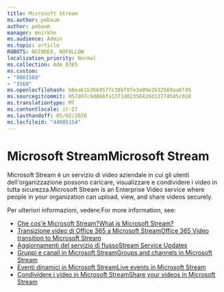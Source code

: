 ```yaml
---
title: Microsoft Stream
ms.author: pebaum
author: pebaum
manager: mnirkhe
ms.audience: Admin
ms.topic: article
ROBOTS: NOINDEX, NOFOLLOW
localization_priority: Normal
ms.collection: Adm_O365
ms.custom:
- "9001509"
- "3569"
ms.openlocfilehash: b6ea61b36b9577c38bf8fe3a09e2b32569aa6f45
ms.sourcegitcommit: 057d87c9d866fa1371d02350420d13774545c028
ms.translationtype: MT
ms.contentlocale: it-IT
ms.lasthandoff: 05/02/2020
ms.locfileid: "44005154"
---
```

# <a name="microsoft-stream"></a><span data-ttu-id="d4593-102">Microsoft Stream</span><span class="sxs-lookup"><span data-stu-id="d4593-102">Microsoft Stream</span></span>

<span data-ttu-id="d4593-103">Microsoft Stream è un servizio di video aziendale in cui gli utenti dell'organizzazione possono caricare, visualizzare e condividere i video in tutta sicurezza.</span><span class="sxs-lookup"><span data-stu-id="d4593-103">Microsoft Stream is an Enterprise Video service where people in your organization can upload, view, and share videos securely.</span></span> 

<span data-ttu-id="d4593-104">Per ulteriori informazioni, vedere:</span><span class="sxs-lookup"><span data-stu-id="d4593-104">For more information, see:</span></span>

- [<span data-ttu-id="d4593-105">Che cos'è Microsoft Stream?</span><span class="sxs-lookup"><span data-stu-id="d4593-105">What is Microsoft Stream?</span></span>](https://docs.microsoft.com/stream/overview)
- [<span data-ttu-id="d4593-106">Transizione video di Office 365 a Microsoft Stream</span><span class="sxs-lookup"><span data-stu-id="d4593-106">Office 365 Video transition to Microsoft Stream</span></span>](https://docs.microsoft.com/stream/migrate-from-office-365)
- [<span data-ttu-id="d4593-107">Aggiornamenti del servizio di flusso</span><span class="sxs-lookup"><span data-stu-id="d4593-107">Stream Service Updates</span></span>](https://techcommunity.microsoft.com/t5/microsoft-stream-service-updates/bd-p/StreamAnnouncements)
- [<span data-ttu-id="d4593-108">Gruppi e canali in Microsoft Stream</span><span class="sxs-lookup"><span data-stu-id="d4593-108">Groups and channels in Microsoft Stream</span></span>](https://docs.microsoft.com/stream/groups-channels-organization)
- [<span data-ttu-id="d4593-109">Eventi dinamici in Microsoft Stream</span><span class="sxs-lookup"><span data-stu-id="d4593-109">Live events in Microsoft Stream</span></span>](https://docs.microsoft.com/stream/live-event-overview)
- [<span data-ttu-id="d4593-110">Condividere i video in Microsoft Stream</span><span class="sxs-lookup"><span data-stu-id="d4593-110">Share your videos in Microsoft Stream</span></span>](https://docs.microsoft.com/stream/portal-share-video)
